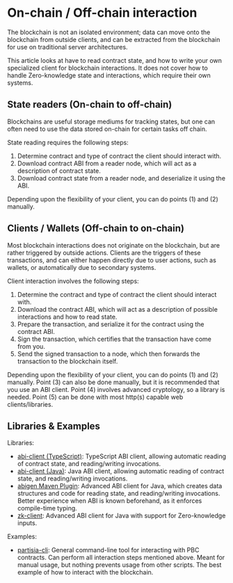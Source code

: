 # On-chain / Off-chain interaction

The blockchain is not an isolated environment; data can move onto the
blockchain from outside clients, and can be extracted from the blockchain for
use on traditional server architectures.

This article looks at have to read contract state, and how to write your own
specialized client for blockchain interactions. It does not cover how to handle
Zero-knowledge state and interactions, which require their own systems.

## State readers (On-chain to off-chain)

Blockchains are useful storage mediums for tracking states, but one can often
need to use the data stored on-chain for certain tasks off chain.

State reading requires the following steps:

1. Determine contract and type of contract the client should interact with.
2. Download contract ABI from a reader node, which will act as a description of contract state.
3. Download contract state from a reader node, and deserialize it using the ABI.

Depending upon the flexibility of your client, you can do points (1) and (2)
manually.

## Clients / Wallets (Off-chain to on-chain)

Most blockchain interactions does not originate on the blockchain, but are
rather triggered by outside actions. Clients are the triggers of these
transactions, and can either happen directly due to user actions, such as
wallets, or automatically due to secondary systems.

Client interaction involves the following steps:

1. Determine the contract and type of contract the client should interact with.
2. Download the contract ABI, which will act as a description of possible
   interactions and how to read state.
3. Prepare the transaction, and serialize it for the contract using the
   contract ABI.
4. Sign the transaction, which certifies that the transaction have come from
   you.
5. Send the signed transaction to a node, which then forwards the transaction
   to the blockchain itself.

Depending upon the flexibility of your client, you can do points (1) and (2)
manually. Point (3) can also be done manually, but it is recommended that you
use an ABI client. Point (4) involves advanced cryptology, so a library is
needed. Point (5) can be done with most http(s) capable web clients/libraries.

## Libraries & Examples

Libraries:

- [abi-client (TypeScript)](https://gitlab.com/partisiablockchain/language/abi/abi-client-ts):
    TypeScript ABI client, allowing automatic reading of contract state, and
    reading/writing invocations.
- [abi-client (Java)](https://gitlab.com/partisiablockchain/language/abi/abi-client):
    Java ABI client, allowing automatic reading of contract state, and
    reading/writing invocations.
- [abigen Maven Plugin](https://gitlab.com/partisiablockchain/language/abi/abigen-maven-plugin):
    Advanced ABI client for Java, which creates data structures and code
    for reading state, and reading/writing invocations. Better experience
    when ABI is known beforehand, as it enforces compile-time typing.
- [zk-client](https://gitlab.com/partisiablockchain/language/abi/zk-client):
    Advanced ABI client for Java with support for Zero-knowledge inputs.

Examples:

- [partisia-cli](https://gitlab.com/partisiablockchain/language/partisia-cli):
    General command-line tool for interacting with PBC contracts. Can perform
    all interaction steps mentioned above.  Meant for manual usage, but nothing
    prevents usage from other scripts. The best example of how to interact with
    the blockchain.

